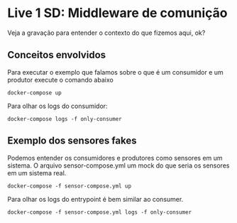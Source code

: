 # Live 1 SD: Middleware de comunição

Veja a gravação para entender o contexto do que fizemos aqui, ok?

## Conceitos envolvidos

Para executar o exemplo que falamos sobre o que é um consumidor e um produtor execute o comando abaixo

```
docker-compose up 
```
Para olhar os logs do consumidor:

```
docker-compose logs -f only-consumer
```


## Exemplo dos sensores fakes

Podemos entender os consumidores e produtores como sensores em um sistema. O arquivo sensor-compose.yml um mock do que seria os sensores em
um sistema real. 

```
docker-compose -f sensor-compose.yml up
```
Para olhar os logs do entrypoint é bem similar ao consumer.

```
docker-compose -f sensor-compose.yml logs -f only-consumer
```